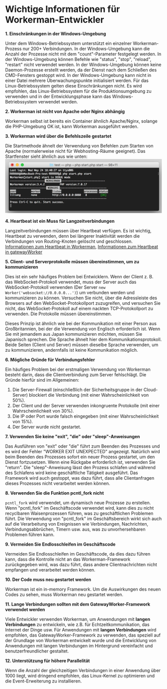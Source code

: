 # Wichtige Informationen für Workerman-Entwickler

**1. Einschränkungen in der Windows-Umgebung**

Unter dem Windows-Betriebssystem unterstützt ein einzelner Workerman-Prozess nur 200+ Verbindungen.
In der Windows-Umgebung kann die Anzahl der Prozesse nicht mit dem "count"-Parameter festgelegt werden.
In der Windows-Umgebung können Befehle wie "status", "stop", "reload", "restart" nicht verwendet werden.
In der Windows-Umgebung können keine Daemon-Prozesse erstellt werden, da der Dienst nach dem Schließen des CMD-Fensters gestoppt wird.
In der Windows-Umgebung kann nicht in einer Datei mehrere Überwachungspunkte initialisiert werden.
Für das Linux-Betriebssystem gelten diese Einschränkungen nicht. Es wird empfohlen, das Linux-Betriebssystem für die Produktionsumgebung zu verwenden und in der Entwicklungsphase kann das Windows-Betriebssystem verwendet werden.

**2. Workerman ist nicht von Apache oder Nginx abhängig**

Workerman selbst ist bereits ein Container ähnlich Apache/Nginx, solange die PHP-Umgebung OK ist, kann Workerman ausgeführt werden.

**3. Workerman wird über die Befehlszeile gestartet**

Die Startmethode ähnelt der Verwendung von Befehlen zum Starten von Apache (normalerweise nicht für Webhosting-Räume geeignet). Das Startfenster sieht ähnlich aus wie unten:
![](image/screenshot_1495622774534.png)

**4. Heartbeat ist ein Muss für Langzeitverbindungen**

Langzeitverbindungen müssen über Heartbeat verfügen. Es ist wichtig, Heartbeat zu verwenden, denn bei längerer Inaktivität werden die Verbindungen von Routing-Knoten gelöscht und geschlossen.
[Informationen zum Heartbeat in Workerman](faq/heartbeat.md), [Informationen zum Heartbeat in gatewayWorker](https://www.workerman.net/doc/gateway-worker/heartbeat.html)

**5. Client- und Serverprotokolle müssen übereinstimmen, um zu kommunizieren**

Dies ist ein sehr häufiges Problem bei Entwicklern. Wenn der Client z. B. das WebSocket-Protokoll verwendet, muss der Server auch das WebSocket-Protokoll verwenden (Der Server ```new Worker('websocket://0.0.0.0...')```) um verbunden werden und kommunizieren zu können.
Versuchen Sie nicht, über die Adressleiste des Browsers auf den WebSocket-Protokollport zuzugreifen, und versuchen Sie nicht, das WebSocket-Protokoll auf einem nackten TCP-Protokollport zu verwenden. Die Protokolle müssen übereinstimmen.

Dieses Prinzip ist ähnlich wie bei der Kommunikation mit einer Person aus Großbritannien, bei der die Verwendung von Englisch erforderlich ist. Wenn Sie mit jemandem aus Japan kommunizieren möchten, müssen Sie Japanisch sprechen. Die Sprache ähnelt hier dem Kommunikationsprotokoll. Beide Seiten (Client und Server) müssen dieselbe Sprache verwenden, um zu kommunizieren, andernfalls ist keine Kommunikation möglich.

**6. Mögliche Gründe für Verbindungsfehler**

Ein häufiges Problem bei der erstmaligen Verwendung von Workerman besteht darin, dass die Clientverbindung zum Server fehlschlägt. Die Gründe hierfür sind im Allgemeinen:
1. Die Server-Firewall (einschließlich der Sicherheitsgruppe in der Cloud-Server) blockiert die Verbindung (mit einer Wahrscheinlichkeit von 50%).
2. Der Client und der Server verwenden inkongruente Protokolle (mit einer Wahrscheinlichkeit von 30%).
3. Die IP oder Port wurde falsch eingegeben (mit einer Wahrscheinlichkeit von 15%).
4. Der Server wurde nicht gestartet.

**7. Verwenden Sie keine "exit", "die" oder "sleep"-Anweisungen**

Das Ausführen von "exit" oder "die" führt zum Beenden des Prozesses und es wird der Fehler "WORKER EXIT UNEXPECTED" angezeigt. Natürlich wird beim Beenden des Prozesses sofort ein neuer Prozess gestartet, um den Dienst fortzusetzen. Wenn eine Rückgabe erforderlich ist, verwenden Sie "return". Die "sleep"-Anweisung lässt den Prozess schlafen und während des Schlafens wird keine geschäftliche Tätigkeit ausgeführt. Das Framework wird auch gestoppt, was dazu führt, dass alle Clientanfragen dieses Prozesses nicht verarbeitet werden können.

**8. Verwenden Sie die Funktion pcntl_fork nicht**

`pcntl_fork` wird verwendet, um dynamisch neue Prozesse zu erstellen. Wenn "pcntl_fork" im Geschäftscode verwendet wird, kann dies zu nicht recyclbaren Waisenprozessen führen, was zu geschäftlichen Problemen führt. Die Verwendung von "pcntl_fork" im Geschäftsbereich wirkt sich auch auf die Verarbeitung von Ereignissen wie Verbindungen, Nachrichten, Verbindungsabbrüchen, Timern usw. aus, was zu unvorhersehbaren Problemen führen kann.

**9. Vermeiden Sie Endlosschleifen im Geschäftscode**

Vermeiden Sie Endlosschleifen im Geschäftscode, da dies dazu führen kann, dass die Kontrolle nicht an das Workerman-Framework zurückgegeben wird, was dazu führt, dass andere Clientnachrichten nicht empfangen und verarbeitet werden können.

**10. Der Code muss neu gestartet werden**

Workerman ist ein in-memory Framework. Um die Auswirkungen des neuen Codes zu sehen, muss Workerman neu gestartet werden.

**11. Lange Verbindungen sollten mit dem GatewayWorker-Framework verwendet werden**

Viele Entwickler verwenden Workerman, um Anwendungen mit **langen Verbindungen** zu entwickeln, wie z.B. für Echtzeitkommunikation, das Internet der Dinge usw. Für Anwendungen mit **langen Verbindungen** wird empfohlen, das GatewayWorker-Framework zu verwenden, das speziell auf der Grundlage von Workerman entwickelt wurde und die Entwicklung von Anwendungen mit langen Verbindungen im Hintergrund vereinfacht und benutzerfreundlicher gestaltet.

**12. Unterstützung für höhere Parallelität**

Wenn die Anzahl der gleichzeitigen Verbindungen in einer Anwendung über 1000 liegt, wird dringend empfohlen, das Linux-Kernel zu optimieren und die Event-Erweiterung zu installieren. 

